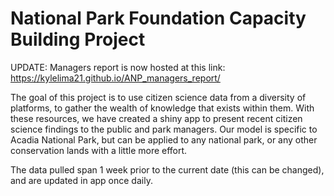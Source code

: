 # National Park Foundation Capacity Building Project

UPDATE: Managers report is now hosted at this link: https://kylelima21.github.io/ANP_managers_report/

The goal of this project is to use citizen science data from a diversity of platforms,
to gather the wealth of knowledge that exists within them. With these resources, we
have created a shiny app to present recent citizen science findings to the public
and park managers. Our model is specific to Acadia National Park, but can be applied to
any national park, or any other conservation lands with a little more effort.

The data pulled span 1 week prior to the current date (this can be changed), and are
updated in app once daily. 
